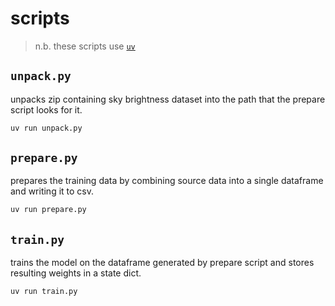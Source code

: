 # scripts

> n.b. these scripts use [`uv`](https://docs.astral.sh/uv/guides/scripts/#declaring-script-dependencies)

## `unpack.py`

unpacks zip containing sky brightness dataset into the path that the prepare
script looks for it.

```sh
uv run unpack.py
```

## `prepare.py`

prepares the training data by combining source data into a single dataframe
and writing it to csv.

```sh
uv run prepare.py
```

## `train.py`

trains the model on the dataframe generated by prepare script and stores
resulting weights in a state dict.

```sh
uv run train.py
```
